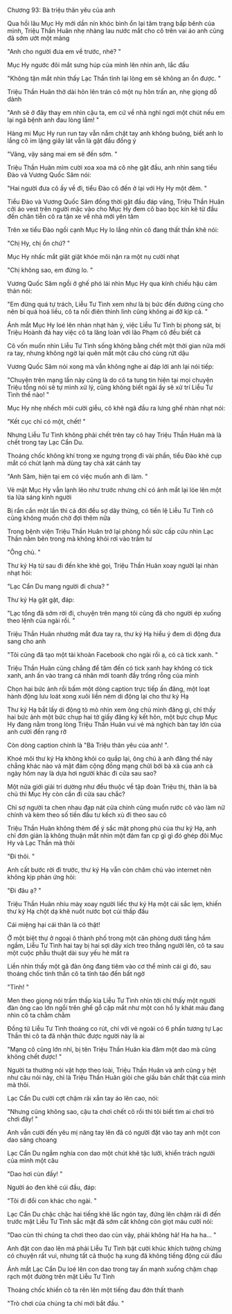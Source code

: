 




Chương 93: Bà triệu thân yêu của anh

Qua hồi lâu Mục Hy mới dần nín khóc bình ổn lại tâm trạng bấp bênh của mình, Triệu Thần Huân nhẹ nhàng lau nước mắt cho cô trên vai áo anh cũng đã sớm ướt một mảng

"Anh cho người đưa em về trước, nhé? "

Mục Hy ngước đôi mắt sưng húp của mình lên nhìn anh, lắc đầu

"Không tận mắt nhìn thấy Lạc Thần tỉnh lại lòng em sẽ không an ổn được. "

Triệu Thần Huân thở dài hôn lên trán cô một nụ hôn trấn an, nhẹ giọng dỗ dành

"Anh sẽ ở đây thay em nhìn cậu ta, em cứ về nhà nghỉ ngơi một chút nếu em lại ngã bệnh anh đau lòng lắm! "

Hàng mi Mục Hy run run tay vẫn nắm chặt tay anh không buông, biết anh lo lắng cô im lặng giây lát vẫn là gật đầu đồng ý

"Vâng, vậy sáng mai em sẽ đến sớm. "

Triệu Thần Huân mỉm cười xoa xoa má cô nhẹ gật đầu, anh nhìn sang tiểu Đào và Vương Quốc Sâm nói:

"Hai người đưa cô ấy về đi, tiểu Đào cô đến ở lại với Hy Hy một đêm. "

Tiểu Đào và Vương Quốc Sâm đồng thời gật đầu đáp vâng, Triệu Thần Huân cởi áo vest trên người mặc vào cho Mục Hy đem cô bao bọc kín kẽ từ đầu đến chân tiễn cô ra tận xe về nhà mới yên tâm

Trên xe tiểu Đào ngồi cạnh Mục Hy lo lắng nhìn cô đang thất thần khẽ nói:

"Chị Hy, chị ổn chứ? "

Mục Hy nhấc mắt giật giật khóe môi nặn ra một nụ cười nhạt


"Chị không sao, em đừng lo. "

Vương Quốc Sâm ngồi ở ghế phó lái nhìn Mục Hy qua kính chiếu hậu cảm thán nói:

"Em đừng quá tự trách, Liễu Tư Tình xem như là bị bức đến đường cùng cho nên bí quá hoá liều, cô ta nổi điên thình lình cũng không ai đỡ kịp cả. "

Ánh mắt Mục Hy loé lên nhàn nhạt hàn ý, việc Liễu Tư Tình bị phong sát, bị Triệu Hoành đá hay việc cô ta lăng loàn với lão Phạm cô đều biết cả

Cô vốn muốn nhìn Liễu Tư Tình sống không bằng chết một thời gian nữa mới ra tay, nhưng không ngờ lại quên mất một câu chó cùng rứt dậu

Vương Quốc Sâm nói xong mà vẫn không nghe ai đáp lời anh lại nói tiếp:

"Chuyện trên mạng lần này cũng là do cô ta tung tin hiện tại mọi chuyện Triệu tổng nói sẽ tự mình xử lý, cũng không biết ngài ấy sẽ xử trí Liễu Tư Tình thế nào! "

Mục Hy nhẹ nhếch môi cười giễu, cô khẽ ngã đầu ra lưng ghế nhàn nhạt nói:

"Kết cục chỉ có một, chết! "

Nhưng Liễu Tư Tình không phải chết trên tay cô hay Triệu Thần Huân mà là chết trong tay Lạc Cẩn Du.

Thoáng chốc không khí trong xe ngưng trọng đi vài phần, tiểu Đào khẽ cụp mắt có chút lạnh mà dùng tay chà xát cánh tay

"Anh Sâm, hiện tại em có việc muốn anh đi làm. "

Vẻ mặt Mục Hy vẫn lạnh lẽo như trước nhưng chỉ có ánh mắt lại lóe lên một tia lửa sáng kinh người

Bị rắn cắn một lần thì cả đời đều sợ dây thừng, có tiền lệ Liễu Tư Tình cô cũng không muốn chờ đợi thêm nữa

Trong bệnh viện Triệu Thần Huân trở lại phòng hồi sức cấp cứu nhìn Lạc Thần nằm bên trong mà không khỏi rơi vào trầm tư

"Ông chủ. "

Thư ký Hạ từ sau đi đến khe khẽ gọi, Triệu Thần Huân xoay người lại nhàn nhạt hỏi:

"Lạc Cẩn Du mang người đi chưa? "

Thư ký Hạ gật gật, đáp:

"Lạc tổng đã sớm rời đi, chuyện trên mạng tôi cũng đã cho người ép xuống theo lệnh của ngài rồi. "

Triệu Thần Huân nhướng mắt đưa tay ra, thư ký Hạ hiểu ý đem di động đưa sang cho anh


"Tôi cũng đã tạo một tài khoản Facebook cho ngài rồi ạ, có cả tick xanh. "

Triệu Thần Huân cũng chẳng để tâm đến có tick xanh hay không có tick xanh, anh ấn vào trang cá nhân mới toanh đầy trống rỗng của mình

Chọn hai bức ảnh rồi bấm một dòng caption trực tiếp ấn đăng, một loạt hành động lưu loát xong xuôi liền ném di động lại cho thư ký Hạ

Thư ký Hạ bắt lấy di động tò mò nhìn xem ông chủ mình đăng gì, chỉ thấy hai bức ảnh một bức chụp hai tờ giấy đăng ký kết hôn, một bực chụp Mục Hy đang nằm trong lòng Triệu Thần Huân vui vẻ mà nghịch bàn tay lớn của anh cười đến rạng rỡ

Còn dòng caption chính là "Bà Triệu thân yêu của anh! ".

Khoé môi thư ký Hạ không khỏi co quắp lại, ông chủ à anh đăng thế này chẳng khác nào vả mặt đám cộng đồng mạng chửi bới bà xã của anh cả ngày hôm nay là dựa hơi người khác đi cửa sau sao?

Một nửa giới giải trí dường như đều thuộc về tập đoàn Triệu thị, thân là bà chủ thì Mục Hy còn cần đi cửa sau chắc?

Chỉ sợ người ta chen nhau đạp nát cửa chính cũng muốn rước cô vào làm nữ chính và kèm theo số tiền đầu tư kếch xù đi theo sau cô

Triệu Thần Huân không thèm để ý sắc mặt phong phú của thư ký Hạ, anh chỉ đơn giản là không thuận mắt nhìn một đám fan cp gì gì đó ghép đôi Mục Hy và Lạc Thần mà thôi

"Đi thôi. "

Anh cất bước rời đi trước, thư ký Hạ vẫn còn chăm chú vào internet nên không kịp phản ứng hỏi:

"Đi đâu ạ? "

Triệu Thần Huân nhíu mày xoay người liếc thư ký Hạ một cái sắc lẹm, khiến thư ký Hạ chột dạ khẽ nuốt nước bọt cúi thấp đầu

Cái miệng hại cái thân là có thật!

Ở một biệt thự ở ngoại ô thành phố trong một căn phòng dưới tầng hầm ngầm, Liễu Tư Tình hai tay bị hai sợi dây xích treo thẳng người lên, cô ta sau một cuộc phẫu thuật dài suy yếu hé mắt ra

Liền nhìn thấy một gã đàn ông đang tiêm vào cơ thể mình cái gì đó, sau thoáng chốc tinh thần cô ta tỉnh táo đến bất ngờ

"Tỉnh! "

Men theo giọng nói trầm thấp kia Liễu Tư Tình nhìn tới chỉ thấy một người đàn ông cao lớn ngồi trên ghế gỗ cặp mắt như một con hồ ly khát máu đang nhìn cô ta chằm chằm

Đồng tử Liễu Tư Tình thoáng co rút, chỉ với vẻ ngoài có 6 phần tương tự Lạc Thần thì cô ta đã nhận thức được người này là ai

"Mạng cô cũng lớn nhỉ, bị tên Triệu Thần Huân kia đâm một dao mà cũng không chết được! "


Người ta thường nói vật hợp theo loài, Triệu Thần Huân và anh cũng y hệt như câu nói này, chỉ là Triệu Thần Huân giỏi che giấu bản chất thật của mình mà thôi.

Lạc Cẩn Du cười cợt chậm rãi xắn tay áo lên cao, nói:

"Nhưng cũng không sao, cậu ta chơi chết cô rồi thì tôi biết tìm ai chơi trò chơi đây! "

Anh vẫn cười đến yêu mị nâng tay lên đã có người đặt vào tay anh một con dao sáng choang

Lạc Cẩn Du ngắm nghía con dao một chút khẽ tặc lưỡi, khiển trách người của mình một câu

"Dao hơi cùn đấy! "

Người áo đen khẽ cúi đầu, đáp:

"Tôi đi đổi con khác cho ngài. "

Lạc Cẩn Du chậc chậc hai tiếng khẽ lắc ngón tay, đứng lên chậm rãi đi đến trước mặt Liễu Tư Tình sắc mặt đã sớm cắt không còn giọt máu cười nói:

"Dao cùn thì chúng ta chơi theo dao cùn vậy, phải không hả!  Ha ha ha... "

Anh đặt con dao lên má phải Liễu Tư Tình bật cười khúc khích tưởng chừng có chuyện rất vui, nhưng tất cả thuộc hạ xung đã không tiếng động cúi đầu

Ánh mắt Lạc Cẩn Du loé lên con dao trong tay ấn mạnh xuống chậm chạp rạch một đường trên mặt Liễu Tư Tình

Thoáng chốc khiến cô ta rên lên một tiếng đau đớn thất thanh

"Trò chơi của chúng ta chỉ mới bắt đầu. "




